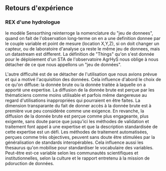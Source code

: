## Retours d'expérience
### REX d'une hydrologue

le modèle Sensorthing reinterroge la nomenclature du "jeu de donnees", quand on fait de l'observation long-terme on en a une definition donnee par le couple variable et point de mesure (location X,Y,Z), si on doit changer un capteur, ou de laboratoire d'analyse ça reste le même jeu de donnees, mais un datastream est different. La définition de "Things" qu'on s'est donnée pour le déploiement d'un STA de l'observatoire AgrHyS nous oblige à nous détacher de ce que nous appellons un "jeu de données". 

L'autre difficulté est de se détacher de l'utilisation que nous avions prévue et qui a motivé l'acquisition des données. Cela influence d'abord le choix de ce qu'on diffuse: la donnée brute ou la donnée traitée à laquelle on a apporté une expertise. La diffusion de la donnée brute est perçue par les thématiciens comme moins utilisable et parfois même dangereuse au regard d'utilisations inappropriées qui pourraient en être faites. La dimension transparante du fait de donner accès à la donnée brute est à première vue peu considérée comme une exigence. En revanche, la diffusion de la donnée brute est perçue comme plus engageante, plus exigente, sans doute parce que jusqu'ici les méthodes de validation et traitement font appel à une expertise et que la description standardisée de cette expertise est un défi. Les méthodes de traitement automatisées, perçues comme très objectives, peuvent sans doute être stimulées par la généralisation de standards interopérables. Cela influence aussi les thesaurus qu'on mobilise pour standardiser le vocabulaire des variables. Peut-être est-ce variable selon les communautés scientifiques et institutionnelles, selon la culture et le rapport entretenu à la mission de pdoruction de données. 

